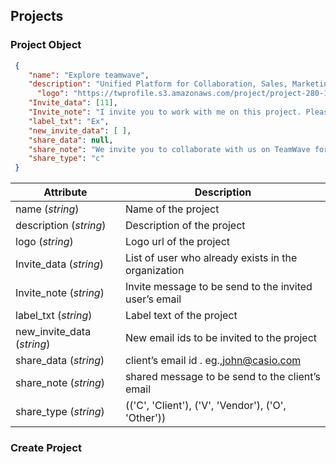 ## Projects

### Project Object


```json
 {
	"name": "Explore teamwave",
	"description": "Unified Platform for Collaboration, Sales, Marketing & Support",
	  "logo": "https://twprofile.s3.amazonaws.com/project/project-280-1df41b3a-1437-415c-ad77-be917d6ec3f8-image.jpg",
	"Invite_data": [11],
	"Invite_note": "I invite you to work with me on this project. Please feel free to share ideas, participate in discussions and give feedback. ",
	"label_txt": "Ex",
	"new_invite_data": [ ],
	"share_data": null,
	"share_note": "We invite you to collaborate with us on TeamWave for this project. We use TeamWave to manage tasks, share ideas and discuss issues.",
	"share_type": "c"
 }
```
Attribute | Description
----------| ------------
name (*string*)| Name of the project
description (*string*)| Description of the project
logo (*string*)| Logo url of the project
Invite_data (*string*)| List of user who already exists in the organization
Invite_note (*string*)| Invite message to be send to the invited user’s email 
label_txt (*string*)| Label text of the project
new_invite_data (*string*)| New email ids to be invited to the project
share_data (*string*)| client’s email id . eg.,john@casio.com
share_note (*string*)| shared message to be send to the client’s email 
share_type (*string*)| (('C', 'Client'), ('V', 'Vendor'), ('O', 'Other'))

### Create Project





